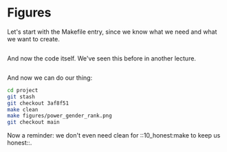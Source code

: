 Figures
=======

Let's start with the Makefile entry, since we know what we need and
what we want to create.

``` Makefile file=project/Makefile ref=3af8f51

```

And now the code itself. We've seen this before in another lecture.

``` R file=project/figure_power_gender_rank.R ref=3af8f51

```


And now we can do our thing:

``` bash
cd project
git stash
git checkout 3af8f51
make clean
make figures/power_gender_rank.png
git checkout main 

```

Now a reminder: we don't even need clean for ::10_honest:make to keep us honest::.

